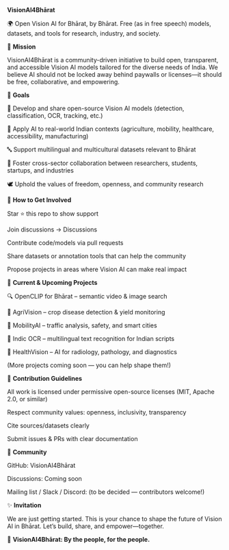 **VisionAI4Bhārat**

🌍 Open Vision AI for Bhārat, by Bhārat.
Free (as in free speech) models, datasets, and tools for research, industry, and society.

🌟 **Mission**

VisionAI4Bhārat is a community-driven initiative to build open, transparent, and accessible Vision AI models tailored for the diverse needs of India.
We believe AI should not be locked away behind paywalls or licenses—it should be free, collaborative, and empowering.

🎯 **Goals**

🧠 Develop and share open-source Vision AI models (detection, classification, OCR, tracking, etc.)

🌾 Apply AI to real-world Indian contexts (agriculture, mobility, healthcare, accessibility, manufacturing)

🔤 Support multilingual and multicultural datasets relevant to Bhārat

🤝 Foster cross-sector collaboration between researchers, students, startups, and industries

🕊️ Uphold the values of freedom, openness, and community research

🚀 **How to Get Involved**

Star ⭐ this repo to show support

Join discussions → Discussions

Contribute code/models via pull requests

Share datasets or annotation tools that can help the community

Propose projects in areas where Vision AI can make real impact

📂 **Current & Upcoming Projects**

🔍 OpenCLIP for Bhārat – semantic video & image search

🚜 AgriVision – crop disease detection & yield monitoring

🚦 MobilityAI – traffic analysis, safety, and smart cities

📖 Indic OCR – multilingual text recognition for Indian scripts

🏥 HealthVision – AI for radiology, pathology, and diagnostics

(More projects coming soon — you can help shape them!)

🤝 **Contribution Guidelines**

All work is licensed under permissive open-source licenses (MIT, Apache 2.0, or similar)

Respect community values: openness, inclusivity, transparency

Cite sources/datasets clearly

Submit issues & PRs with clear documentation

💬 **Community**

GitHub: VisionAI4Bhārat

Discussions: Coming soon

Mailing list / Slack / Discord: (to be decided — contributors welcome!)

✨ **Invitation**

We are just getting started. This is your chance to shape the future of Vision AI in Bhārat.
Let’s build, share, and empower—together.

🚀 **VisionAI4Bhārat: By the people, for the people.**
